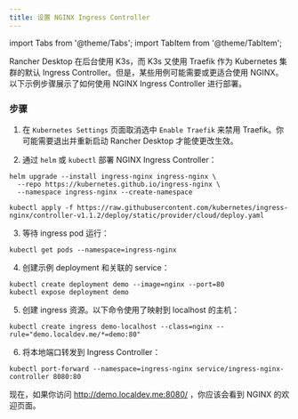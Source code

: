 ```yaml
---
title: 设置 NGINX Ingress Controller
---
```


import Tabs from '@theme/Tabs';
import TabItem from '@theme/TabItem';

Rancher Desktop 在后台使用 K3s，而 K3s 又使用 Traefik 作为 Kubernetes 集群的默认 Ingress Controller。但是，某些用例可能需要或更适合使用 NGINX。以下示例步骤展示了如何使用 NGINX Ingress Controller 进行部署。

### 步骤

1. 在 `Kubernetes Settings` 页面取消选中 `Enable Traefik` 来禁用 Traefik。你可能需要退出并重新启动 Rancher Desktop 才能使更改生效。

2. 通过 `helm` 或 `kubectl` 部署 NGINX Ingress Controller：

<Tabs groupId="deployment-approach">
  <TabItem value="helm" default>

```
helm upgrade --install ingress-nginx ingress-nginx \
  --repo https://kubernetes.github.io/ingress-nginx \
  --namespace ingress-nginx --create-namespace
```

</TabItem>
  <TabItem value="kubectl">

```
kubectl apply -f https://raw.githubusercontent.com/kubernetes/ingress-nginx/controller-v1.1.2/deploy/static/provider/cloud/deploy.yaml
```

</TabItem>
</Tabs>

3. 等待 ingress pod 运行：

```
kubectl get pods --namespace=ingress-nginx
```

4. 创建示例 deployment 和关联的 service：

```
kubectl create deployment demo --image=nginx --port=80
kubectl expose deployment demo
```

5. 创建 ingress 资源。以下命令使用了映射到 localhost 的主机：

```
kubectl create ingress demo-localhost --class=nginx --rule="demo.localdev.me/*=demo:80"
```

6. 将本地端口转发到 Ingress Controller：

```
kubectl port-forward --namespace=ingress-nginx service/ingress-nginx-controller 8080:80
```

现在，如果你访问 http://demo.localdev.me:8080/ ，你应该会看到 NGINX 的欢迎页面。

